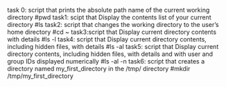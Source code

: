 task 0: script that prints the absolute path name of the current working directory
#pwd
task1: scipt that Display the contents list of your current directory
#ls
task2: script that changes the working directory to the user’s home directory
#cd ~
task3:script that Display current directory contents with details
#ls -l
task4: script that Display current directory contents, including hidden files, with details
#ls -al
task5: script that Display current directory contents, including hidden files, with details and with user and group IDs displayed numerically
#ls -al -n
task6: script that creates a directory named my_first_directory in the /tmp/ directory
#mkdir /tmp/my_first_directory
